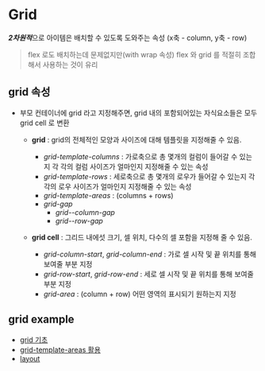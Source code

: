 # Grid
***2차원적***으로 아이템은 배치할 수 있도록 도와주는 속성 (x축 - column, y축 - row)   
> flex 로도 배치하는데 문제없지만(with wrap 속성) flex 와 grid 를 적절히 조합해서 사용하는 것이 유리

## grid 속성
* 부모 컨테이너에 grid 라고 지정해주면, grid 내의 포함되어있는 자식요소들은 모두 grid cell 로 변환
  - **grid** : grid의 전체적인 모양과 사이즈에 대해 템플릿을 지정해줄 수 있음.
    + _grid-template-columns_ : 가로축으로 총 몇개의 컬럼이 들어갈 수 있는지 각 각의 컬럼 사이즈가 얼마인지 지정해줄 수 있는 속성
    + _grid-template-rows_ : 세로축으로 총 몇개의 로우가 들어갈 수 있는지 각 각의 로우 사이즈가 얼마인지 지정해줄 수 있는 속성
    + _grid-template-areas_ : (columns + rows)
    + _grid-gap_
      + _grid--column-gap_
      + _grid--row-gap_

  - **grid cell** : 그리드 내에섯 크기, 셀 위치, 다수의 셀 포함을 지정해 줄 수 있음.
    + _grid-column-start_, _grid-column-end_ : 가로 셀 시작 및 끝 위치를 통해 보여줄 부분 지정
    + _grid-row-start_, _grid-row-end_ : 세로 셀 시작 및 끝 위치를 통해 보여줄 부분 지정
    + _grid-area_ : (column + row) 어떤 영역의 표시되기 원하는지 지정


## grid example
* [grid 기초](./examples/grid/grid.html)
* [grid-template-areas 활용](./examples/grid/image.html)
* [layout](./examples/grid/layout.html)



